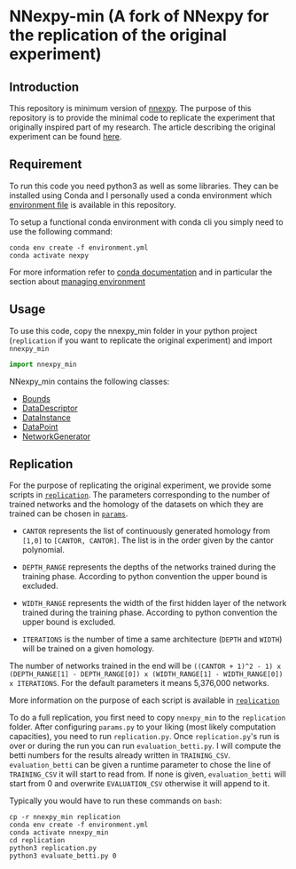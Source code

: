 # NNexpy-min (A fork of NNexpy for the replication of the original experiment)

## Introduction

This repository is minimum version of [nnexpy](https://github.com/Spiilgriim/nnexpy). The purpose of this repository is to provide the minimal code to replicate the experiment that originally inspired part of my research. The article describing the original experiment can be found [here](https://arxiv.org/abs/1802.04443). 

## Requirement

To run this code you need python3 as well as some libraries. They can be installed using Conda and I personally used a conda environment which [environment file](environment.yml) is available in this repository.

To setup a functional conda environment with conda cli you simply need to use the following command:

```shell
conda env create -f environment.yml
conda activate nexpy
```

For more information refer to [conda documentation](https://docs.conda.io/projects/conda/en/latest/index.html) and in particular the section about [managing environment](https://docs.conda.io/projects/conda/en/latest/user-guide/tasks/manage-environments.html#creating-an-environment-from-an-environment-yml-file)

## Usage

To use this code, copy the nnexpy_min folder in your python project (`replication` if you want to replicate the original experiment) and import `nnexpy_min`

```python
import nnexpy_min
```

NNexpy_min contains the following classes:

* [Bounds](docs/Bounds.md)
* [DataDescriptor](docs/DataDescriptor.md)
* [DataInstance](docs/DataInstance.md)
* [DataPoint](docs/DataPoint.md)
* [NetworkGenerator](docs/NetworkGenerator.md)

## Replication

For the purpose of replicating the original experiment, we provide some scripts in [`replication`](replication/). The parameters corresponding to the number of trained networks and the homology of the datasets on which they are trained can be chosen in [`params`](replication/params.py).
 
* `CANTOR` represents the list of continuously generated homology from `[1,0]` to `[CANTOR, CANTOR]`. The list is in the order given by the cantor polynomial.

* `DEPTH_RANGE` represents the depths of the networks trained during the training phase. According to python convention the upper bound is excluded.

* `WIDTH_RANGE` represents the width of the first hidden layer of the network trained during the training phase. According to python convention the upper bound is excluded.

* `ITERATIONS` is the number of time a same architecture (`DEPTH` and `WIDTH`) will be trained on a given homology.

The number of networks trained in the end will be `((CANTOR + 1)^2 - 1) x (DEPTH_RANGE[1] - DEPTH_RANGE[0]) x (WIDTH_RANGE[1] - WIDTH_RANGE[0]) x ITERATIONS`. For the default parameters it means 5,376,000 networks.

More information on the purpose of each script is available in [`replication`](replication/)

To do a full replication, you first need to copy `nnexpy_min` to the `replication` folder. After configuring `params.py` to your liking (most likely computation capacities), you need to run `replication.py`. Once `replication.py`'s run is over or during the run you can run `evaluation_betti.py`. I will compute the betti numbers for the results already written in `TRAINING_CSV`. `evaluation_betti` can be given a runtime parameter to chose the line of `TRAINING_CSV` it will start to read from. If none is given, `evaluation_betti` will start from 0 and overwrite `EVALUATION_CSV` otherwise it will append to it.  

Typically you would have to run these commands on `bash`:

```shell
cp -r nnexpy_min replication
conda env create -f environment.yml
conda activate nnexpy_min
cd replication
python3 replication.py
python3 evaluate_betti.py 0
```

